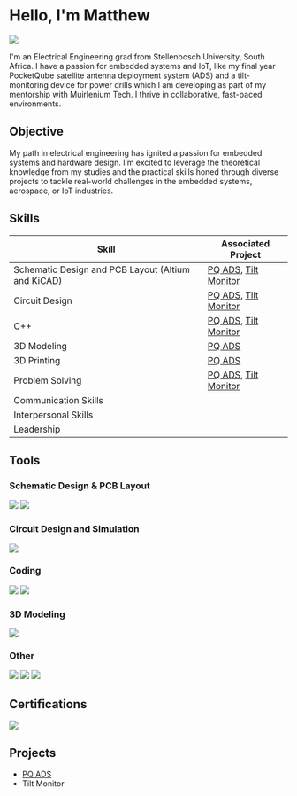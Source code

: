 # Hello, I'm Matthew 
<a href="https://www.linkedin.com/in/matthew-scott-henderson"><img src="https://img.shields.io/badge/-LinkedIn-0072b1?&style=for-the-badge&logo=linkedin&logoColor=white" /></a>

I'm an Electrical Engineering grad from Stellenbosch University, South Africa. I have a passion for embedded systems and IoT, like my final year PocketQube satellite antenna deployment system (ADS) and a tilt-monitoring device for power drills which I am developing as part of my mentorship with Muirlenium Tech. I thrive in collaborative, fast-paced environments. 

## Objective

My path in electrical engineering has ignited a passion for embedded systems and hardware design. I’m excited to leverage the theoretical knowledge from my studies and the practical skills honed through diverse projects to tackle real-world challenges in the embedded systems, aerospace, or IoT industries.

## Skills

| Skill                                              | Associated Project         |
|----------------------------------------------------|----------------------------|
| Schematic Design and PCB Layout (Altium and KiCAD) | <a href="https://github.com/MattH0220/PQ-ADS">PQ ADS</a>, <a href="https://google.com">Tilt Monitor</a>|
| Circuit Design                                     | <a href="https://google.com">PQ ADS</a>, <a href="https://google.com">Tilt Monitor</a>|
| C++                                                | <a href="https://google.com">PQ ADS</a>, <a href="https://google.com">Tilt Monitor</a>|
| 3D Modeling                                        | <a href="https://google.com">PQ ADS</a>|
| 3D Printing                                        | <a href="https://google.com">PQ ADS</a>|
| Problem Solving                                    | <a href="https://google.com">PQ ADS</a>, <a href="https://google.com">Tilt Monitor</a>|
| Communication Skills                               |                    |
| Interpersonal Skills                               |                    |
| Leadership                                         |                    |


## Tools

### Schematic Design & PCB Layout
<div>
    <img src="https://img.shields.io/badge/-Altium-A5915F?style=for-the-badge&logo=altiumdesigner&logoColor=white" />
    <img src="https://img.shields.io/badge/-KiCAD-2C4B9B?style=for-the-badge&logo=kicad&logoColor=white" />
</div>

### Circuit Design and Simulation
<div>
    <img src="https://img.shields.io/badge/-LTSpice-800000?style=for-the-badge" />
</div>

### Coding
<div>
    <img src="https://img.shields.io/badge/-STM32CubeIDE-004482?style=for-the-badge&logo=stmicroelectronics&logoColor=white" />
    <img src="https://img.shields.io/badge/-CodeBlocks-00599C?style=for-the-badge&logo=cplusplus&logoColor=white" />
</div>

### 3D Modeling
<div>
    <img src="https://img.shields.io/badge/-OnShape-FE4E00?style=for-the-badge" />
</div>

### Other
<div>
    <img src="https://img.shields.io/badge/-Canva-00C4CC?style=for-the-badge&logo=canva&logoColor=white" />
    <img src="https://img.shields.io/badge/-Word-2B579A?style=for-the-badge&logo=microsoftword&logoColor=white" />
    <img src="https://img.shields.io/badge/-Excel-217346?style=for-the-badge&logo=microsoftexcel&logoColor=white" />
</div>

## Certifications
<div>
<img src="https://img.shields.io/badge/-B.Eng%20E%26E%20Stellenbosch-8B1C3C?style=for-the-badge&logo=graduation-cap&logoColor=white" />
</div>

## Projects
- <a href="https://github.com/MattH0220/PQ-ADS">PQ ADS</a>
- Tilt Monitor
